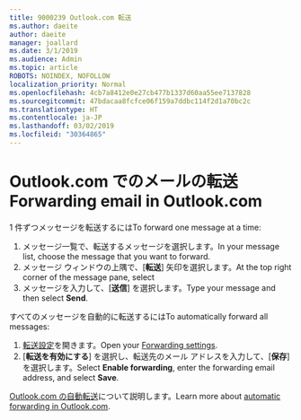 ```yaml
---
title: 9000239 Outlook.com 転送
ms.author: daeite
author: daeite
manager: joallard
ms.date: 3/1/2019
ms.audience: Admin
ms.topic: article
ROBOTS: NOINDEX, NOFOLLOW
localization_priority: Normal
ms.openlocfilehash: 4cb7a8412e0e27cb477b1337d60aa55ee7137828
ms.sourcegitcommit: 47bdacaa8fcfce06f159a7ddbc114f2d1a70bc2c
ms.translationtype: HT
ms.contentlocale: ja-JP
ms.lasthandoff: 03/02/2019
ms.locfileid: "30364865"
---
```

# <a name="forwarding-email-in-outlookcom"></a><span data-ttu-id="c347c-102">Outlook.com でのメールの転送</span><span class="sxs-lookup"><span data-stu-id="c347c-102">Forwarding email in Outlook.com</span></span>

<span data-ttu-id="c347c-103">1 件ずつメッセージを転送するには</span><span class="sxs-lookup"><span data-stu-id="c347c-103">To forward one message at a time:</span></span>

1. <span data-ttu-id="c347c-104">メッセージ一覧で、転送するメッセージを選択します。</span><span class="sxs-lookup"><span data-stu-id="c347c-104">In your message list, choose the message that you want to forward.</span></span>
2. <span data-ttu-id="c347c-105">メッセージ ウィンドウの上隅で、[**転送**] 矢印を選択します。</span><span class="sxs-lookup"><span data-stu-id="c347c-105">At the top right corner of the message pane, select</span></span>
3. <span data-ttu-id="c347c-106">メッセージを入力して、[**送信**] を選択します。</span><span class="sxs-lookup"><span data-stu-id="c347c-106">Type your message and then select **Send**.</span></span>

<span data-ttu-id="c347c-107">すべてのメッセージを自動的に転送するには</span><span class="sxs-lookup"><span data-stu-id="c347c-107">To automatically forward all messages:</span></span>

1. <span data-ttu-id="c347c-108">[転送設定](https://outlook.live.com/mail/options/mail/forwarding/forwardingOption)を開きます。</span><span class="sxs-lookup"><span data-stu-id="c347c-108">Open your [Forwarding settings](https://outlook.live.com/mail/options/mail/forwarding/forwardingOption).</span></span>
2. <span data-ttu-id="c347c-109">[**転送を有効にする**] を選択し、転送先のメール アドレスを入力して、[**保存**] を選択します。</span><span class="sxs-lookup"><span data-stu-id="c347c-109">Select **Enable forwarding**, enter the forwarding email address, and select **Save**.</span></span>

<span data-ttu-id="c347c-110">[Outlook.com の自動転送](https://support.office.com/article/6246987c-6c8f-4144-b255-14fc07007dad)について説明します。</span><span class="sxs-lookup"><span data-stu-id="c347c-110">Learn more about [automatic forwarding in Outlook.com](https://support.office.com/article/6246987c-6c8f-4144-b255-14fc07007dad).</span></span>
